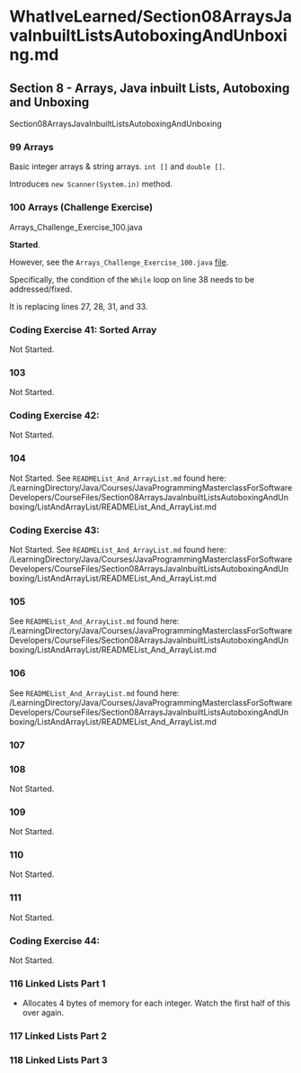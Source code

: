 # WhatIveLearned/Section08ArraysJavaInbuiltListsAutoboxingAndUnboxing.md

<!-- used this to populate the video titles https://docs.google.com/spreadsheets/d/1T5__se_ChZxoXZvkZaOl9QkjPdeYXxXMbDBR9tFP__k/edit#gid=656806513 -->

## Section 8 - Arrays, Java inbuilt Lists, Autoboxing and Unboxing

Section08ArraysJavaInbuiltListsAutoboxingAndUnboxing

### 99 Arrays

Basic integer arrays & string arrays.
`int []` and `double []`.

Introduces `new Scanner(System.in)` method.

### 100 Arrays (Challenge Exercise)
Arrays_Challenge_Exercise_100.java

**Started**.

However, see the `Arrays_Challenge_Exercise_100.java` [file](https://github.com/JamieBort/LearningDirectory/blob/master/Java/Courses/JavaProgrammingMasterclassForSoftwareDevelopers/CourseFiles/Section08ArraysJavaInbuiltListsAutoboxingAndUnboxing/Arrays_Challenge_Exercise_100.java).

Specifically, the condition of the `While` loop on line 38 needs to be addressed/fixed.

It is replacing lines 27, 28, 31, and 33.

### Coding Exercise 41: Sorted Array
Not Started.
### 103
Not Started.
### Coding Exercise 42: 
Not Started.
### 104
Not Started.
See `READMEList_And_ArrayList.md` found here:
/LearningDirectory/Java/Courses/JavaProgrammingMasterclassForSoftwareDevelopers/CourseFiles/Section08ArraysJavaInbuiltListsAutoboxingAndUnboxing/ListAndArrayList/READMEList_And_ArrayList.md

### Coding Exercise 43: 
Not Started.
See `READMEList_And_ArrayList.md` found here:
/LearningDirectory/Java/Courses/JavaProgrammingMasterclassForSoftwareDevelopers/CourseFiles/Section08ArraysJavaInbuiltListsAutoboxingAndUnboxing/ListAndArrayList/READMEList_And_ArrayList.md

### 105
See `READMEList_And_ArrayList.md` found here:
/LearningDirectory/Java/Courses/JavaProgrammingMasterclassForSoftwareDevelopers/CourseFiles/Section08ArraysJavaInbuiltListsAutoboxingAndUnboxing/ListAndArrayList/READMEList_And_ArrayList.md

### 106
See `READMEList_And_ArrayList.md` found here:
/LearningDirectory/Java/Courses/JavaProgrammingMasterclassForSoftwareDevelopers/CourseFiles/Section08ArraysJavaInbuiltListsAutoboxingAndUnboxing/ListAndArrayList/READMEList_And_ArrayList.md

### 107

### 108
Not Started.
### 109
Not Started.
### 110
Not Started.
### 111
Not Started.
### Coding Exercise 44: 
Not Started.
### 116 Linked Lists Part 1
* Allocates 4 bytes of memory for each integer.
Watch the first half of this over again.

### 117 Linked Lists Part 2
### 118 Linked Lists Part 3
